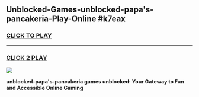 
## Unblocked-Games-unblocked-papa's-pancakeria-Play-Online #k7eax
<h3>
<a href="https://news.freeplayer.one?title=unblocked-papa's-pancakeria&ref=3">CLICK TO PLAY</a></h3>
<hr>

<h3>
<a href="https://news.freeplayer.one?title=unblocked-papa's-pancakeria&ref=3">CLICK 2 PLAY</a>
  
</h3>

<a href="https://news.freeplayer.one?title=unblocked-papa's-pancakeria&ref=3"><img src="https://clearcache.store/games.png"></a>


**unblocked-papa's-pancakeria games unblocked: Your Gateway to Fun and Accessible Online Gaming**
